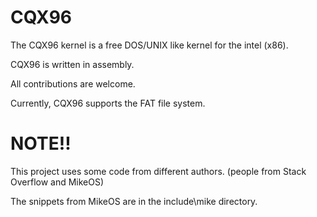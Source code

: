CQX96
=====

The CQX96 kernel is a free DOS/UNIX like kernel for the intel (x86).


CQX96 is written in assembly.

All contributions are welcome.




Currently, CQX96 supports the FAT file system.

NOTE!!
======

This project uses some code from different authors. (people from Stack Overflow and MikeOS)


The snippets from MikeOS are in the include\mike directory.
